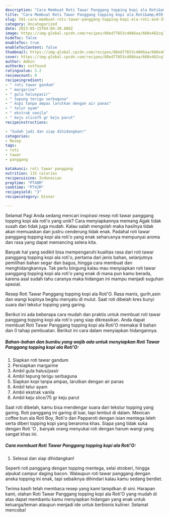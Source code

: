 ```yaml
---
description: "Cara Membuat Roti Tawar Panggang topping kopi ala Roti&amp;#39;O yang Lezat"
title: "Cara Membuat Roti Tawar Panggang topping kopi ala Roti&amp;#39;O yang Lezat"
slug: 591-cara-membuat-roti-tawar-panggang-topping-kopi-ala-roti-and-39-o-yang-lezat
category: Uncategorized
date: 2023-05-15T04:04:30.886Z
image: https://img-global.cpcdn.com/recipes/88ed77653c4866aa/680x482cq70/roti-tawar-panggang-topping-kopi-ala-rotio-foto-resep-utama.jpg
hideToc: false
enableToc: true
enableTocContent: false
thumbnail: https://img-global.cpcdn.com/recipes/88ed77653c4866aa/680x482cq70/roti-tawar-panggang-topping-kopi-ala-rotio-foto-resep-utama.jpg
cover: https://img-global.cpcdn.com/recipes/88ed77653c4866aa/680x482cq70/roti-tawar-panggang-topping-kopi-ala-rotio-foto-resep-utama.jpg
author: Admin
authorAv: notfound
ratingvalue: 3.2
reviewcount: 8
recipeingredient:
- " roti tawar gandum"
- " margarine"
- " gula haluspasir"
- " tepung terigu serbaguna"
- " kopi tanpa ampas larutkan dengan air panas"
- " telur ayam"
- " ekstrak vanila"
- " keju slice75 gr keju parut"
recipeinstructions:

- "Sudah jadi dan siap dihidangkan!"
categories:
- Resep
tags:
- roti
- tawar
- panggang

katakunci: roti tawar panggang 
nutrition: 115 calories
recipecuisine: Indonesian
preptime: "PT40M"
cooktime: "PT42M"
recipeyield: "3"
recipecategory: Dinner

---
```



Selamat Pagi Anda sedang mencari inspirasi resep roti tawar panggang topping kopi ala roti&#39;o yang unik? Cara menyiapkannya memang Agak tidak susah dan tidak juga mudah. Kalau salah mengolah maka hasilnya tidak akan memuaskan dan justru cenderung tidak enak. Padahal roti tawar panggang topping kopi ala roti&#39;o yang enak seharusnya mempunyai aroma dan rasa yang dapat memancing selera kita.


Banyak hal yang sedikit bisa mempengaruhi kualitas rasa dari roti tawar panggang topping kopi ala roti&#39;o, pertama dari jenis bahan, selanjutnya pemilihan bahan segar dan bagus, hingga cara membuat dan menghidangkannya. Tak perlu bingung kalau mau menyiapkan roti tawar panggang topping kopi ala roti&#39;o yang enak di mana pun kamu berada, karena asal sudah tahu caranya maka hidangan ini mampu menjadi suguhan spesial.

Resep Roti Tawar Panggang topping kopi ala Roti&#39;O. Rasa manis, gurih,asin dan wangi kopinya begitu menyatu di mulut. Saat roti dibelah kres bunyi suara dari tekstur topping yang garing.


Berikut ini ada beberapa cara mudah dan praktis untuk membuat roti tawar panggang topping kopi ala roti&#39;o yang siap dikreasikan. Anda dapat membuat Roti Tawar Panggang topping kopi ala Roti&#39;O memakai 8 bahan dan 0 tahap pembuatan. Berikut ini cara dalam menyiapkan hidangannya.

<!--inarticleads1-->

##### Bahan-bahan dan bumbu yang wajib ada untuk menyiapkan Roti Tawar Panggang topping kopi ala Roti&#39;O:

1. Siapkan  roti tawar gandum
1. Persiapkan  margarine
1. Ambil  gula halus/pasir
1. Ambil  tepung terigu serbaguna
1. Siapkan  kopi tanpa ampas, larutkan dengan air panas
1. Ambil  telur ayam
1. Ambil  ekstrak vanila
1. Ambil  keju slice/75 gr keju parut


Saat roti dibelah, kamu bisa mendengar suara dari tekstur topping yang garing. Roti panggang ini garing di luar, tapi lembut di dalam. Mexican coffee bun ala Roti Boy, Roti&#39;o dan Papparoti dengan isian mentega leleh serta diberi topping kopi yang beraroma khas. Siapa yang tidak suka dengan Roti &#39;O , banyak orang menyukai roti dengan harum wangi yang sangat khas ini. 

<!--inarticleads2-->

##### Cara membuat Roti Tawar Panggang topping kopi ala Roti&#39;O:


1. Selesai dan siap dihidangkan!

Seperti roti panggang dengan topping mentega, selai stroberi, hingga alpukat campur daging bacon. Walaupun roti tawar panggang dengan aneka topping ini enak, tapi sebaiknya dihindari kalau kamu sedang berdiet. 

Terima kasih telah membaca resep yang kami tampilkan di sini. Harapan kami, olahan Roti Tawar Panggang topping kopi ala Roti&#39;O yang mudah di atas dapat membantu kamu menyiapkan hidangan yang enak untuk keluarga/teman ataupun menjadi ide untuk berbisnis kuliner. Selamat mencoba!
